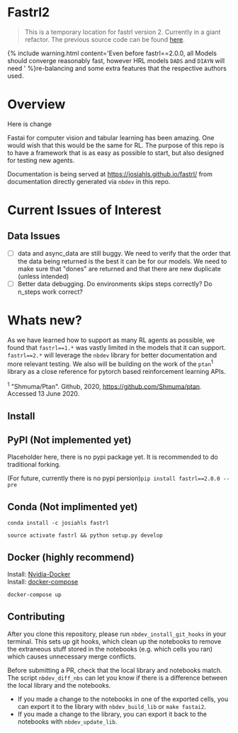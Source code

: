 # Fastrl2
> This is a temporary location for fastrl version 2. Currently in a giant refactor. The previous source code can be found <a href='https://github.com/josiahls/fastrl/tree/pre_refactor'>here</a>.


{% include warning.html content='Even before fastrl==2.0.0, all Models should converge reasonably fast, however HRL models `DADS` and `DIAYN` will need ' %}re-balancing and some extra features that the respective authors used.

# Overview

Here is change

Fastai for computer vision and tabular learning has been amazing. One would wish that this would be the same for RL. The purpose of this repo is to have a framework that is as easy as possible to start, but also designed for testing new agents.

Documentation is being served  at https://josiahls.github.io/fastrl/ from documentation directly generated via `nbdev` in this repo.

# Current Issues of Interest

## Data Issues
- [ ] data and async_data are still buggy. We need to verify that the order that the data being returned is the best it can be for our models. We need to make sure that "dones" are returned and that there are new duplicate (unless intended)
- [ ] Better data debugging. Do environments skips steps correctly? Do n_steps work correct?

# Whats new?

As we have learned how to support as many RL agents as possible, we found that `fastrl==1.*` was vastly limited in the models that it can support. `fastrl==2.*` will leverage the `nbdev` library for better documentation and more relevant testing. We also will be building on the work of the `ptan`<sup>1</sup> library as a close reference for pytorch based reinforcement learning APIs. 


<sup>1</sup> "Shmuma/Ptan". Github, 2020, https://github.com/Shmuma/ptan. Accessed 13 June 2020.

## Install

## PyPI (Not implemented yet)
Placeholder here, there is no pypi package yet. It is recommended to do traditional forking.

(For future, currently there is no pypi persion)`pip install fastrl==2.0.0 --pre`

## Conda (Not implimented yet)

`conda install -c josiahls fastrl`

`source activate fastrl && python setup.py develop`

## Docker (highly recommend)

Install: [Nvidia-Docker](https://docs.nvidia.com/datacenter/cloud-native/container-toolkit/install-guide.html#docker)\
Install: [docker-compose](https://docs.docker.com/compose/install/)

```bash
docker-compose up
```

## Contributing

After you clone this repository, please run `nbdev_install_git_hooks` in your terminal. This sets up git hooks, which clean up the notebooks to remove the extraneous stuff stored in the notebooks (e.g. which cells you ran) which causes unnecessary merge conflicts.

Before submitting a PR, check that the local library and notebooks match. The script `nbdev_diff_nbs` can let you know if there is a difference between the local library and the notebooks.
* If you made a change to the notebooks in one of the exported cells, you can export it to the library with `nbdev_build_lib` or `make fastai2`.
* If you made a change to the library, you can export it back to the notebooks with `nbdev_update_lib`.

